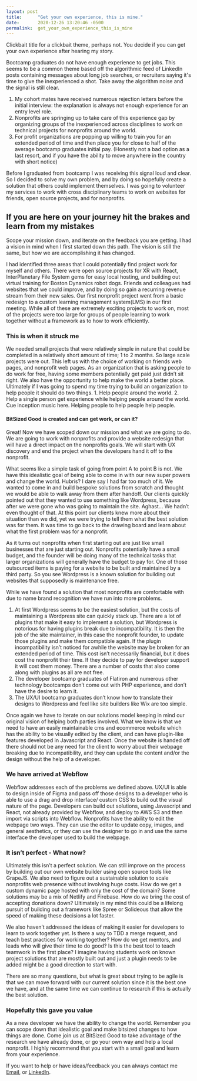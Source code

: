 ```yaml
---
layout: post
title:      "Get your own experience, this is mine."
date:       2020-12-26 13:20:46 -0500
permalink:  get_your_own_experience_this_is_mine
---
```



Clickbait title for a clickbait theme, perhaps not. You decide if you can get your own experience after hearing my story.

Bootcamp graduates do not have enough experience to get jobs. This seems to be a common theme based off the algorithmic feed of LinkedIn posts containing messages about long job searches, or recruiters saying it's time to give the inexperienced a shot. Take away the algorithm noise and the signal is still clear. 

1. My cohort mates have received numerous rejection letters before the initial interview: the explanation is always not enough experience for an entry level role. 
2.  Nonprofits are springing up to take care of this experience gap by organizing groups of the inexperienced across disciplines to work on technical projects for nonprofits around the world.
3.  For profit organizations are popping up willing to train you for an extended period of time and then place you for close to half of the average bootcamp graduates initial pay. (Honestly not a bad option as a last resort, and if you have the ability to move anywhere in the country with short notice)

Before I graduated from bootcamp I was receiving this signal loud and clear. So I decided to solve my own problem, and by doing so hopefully create a solution that others could implement themselves. I was going to volunteer my services to work with cross disciplinary teams to work on websites for friends, open source projects, and for nonprofits. 

## If you are here on your journey hit the brakes and learn from my mistakes

Scope your mission down, and iterate on the feedback you are getting. I had a vision in mind when I first started down this path. The vision is still the same, but how we are accomplishing it has changed. 

 I had identified three areas that I could potentially find project work for myself and others. There were open source projects for XR with React, InterPlanetary File System gems for easy local hosting, and building out virtual training for Boston Dynamics robot dogs. Friends and colleagues had websites that we could improve, and by doing so gain a recurring revenue stream from their new sales. Our first nonprofit project went from a basic redesign to a custom learning management system(LMS) in our first meeting. While all of these are extremely exciting projects to work on, most of the projects were too large for groups of people learning to work together without a framework as to how to work efficiently. 

### This is when it struck me

We needed small projects that were relatively simple in nature that could be completed in a relatively short amount of time; 1 to 2 months. So large scale projects were out. This left us with the choice of working on friends web pages, and nonprofit web pages. As an organization that is asking people to do work for free, having some members potentially get paid just didn’t sit right. We also have the opportunity to help make the world a better place. Ultimately if I was going to spend my time trying to build an organization to help people it should do two things. 1. Help people around the world. 2. Help a single person get experience while helping people around the world. Cue inception music here. Helping people to help people help people. 

#### BitSized Good is created and can get work, or can it?

Great! Now we have scoped down our mission and what we are going to do. We are going to work with nonprofits and provide a website redesign that will have a direct impact on the nonprofits goals. We will start with UX discovery and end the project when the developers hand it off to the nonprofit. 

What seems like a simple task of going from point A to point B is not. We have this idealistic goal of being able to come in with our new super powers and change the world. Hubris? I dare say I had far too much of it. We wanted to come in and build bespoke solutions from scratch and thought we would be able to walk away from them after handoff. Our clients quickly pointed out that they wanted to use something like Wordpress, because after we were gone who was going to maintain the site. Aghast… We hadn’t even thought of that. At this point our clients knew more about their situation than we did, yet we were trying to tell them what the best solution was for them. It was time to go back to the drawing board and learn about what the first problem was for a nonprofit. 

As it turns out nonprofits when first starting out are just like small businesses that are just starting out. Nonprofits potentially have a small budget, and the founder will be doing many of the technical tasks that larger organizations will generally have the budget to pay for. One of those outsourced items is paying for a website to be built and maintained by a third party. So you see Wordpress is a known solution for building out websites that supposedly is maintenance free. 

While we have found a solution that most nonprofits are comfortable with due to name brand recognition we have run into more problems.

1. At first Wordpress seems to be the easiest solution, but the costs of maintaining a Wordpress site can quickly stack up. There are a lot of plugins that make it easy to implement a solution, but Wordpress is notorious for having plugins break due to incompatibility. It is then the job of the site maintainer, in this case the nonprofit founder, to update those plugins and make them compatible again. If the plugin incompatibility isn’t noticed for awhile the website may be broken for an extended period of time. This cost isn’t necessarily financial, but it does cost the nonprofit their time. If they decide to pay for developer support it will cost them money. There are a number of costs that also come along with plugins as all are not free. 
2. The developer bootcamp graduates of Flatiron and numerous other technology bootcamps don’t come out with PHP experience, and don’t have the desire to learn it.
3. The UX/UI bootcamp graduates don’t know how to translate their designs to Wordpress and feel like site builders like Wix are too simple. 

Once again we have to iterate on our solutions model keeping in mind our original vision of helping both parties involved. What we know is that we need to have an easily maintainable cms and ecommerce website which has the ability to be visually edited by the client, and can have plugin-like features developed in Javascript and React. Once the website is handed off there should not be any need for the client to worry about their webpage breaking due to incompatibility, and they can update the content and/or the design without the help of a developer.

### We have arrived at Webflow

Webflow addresses each of the problems we defined above. 
UX/UI is able to design inside of Figma and pass off those designs to a developer who is able to use a drag and drop interface/ custom CSS to build out the visual nature of the page. 
Developers can build out solutions, using Javascript and React, not already provided by Webflow, and deploy to AWS S3 and then import via scripts into Webflow. 
Nonprofits have the ability to edit the webpage two ways. They can use the editor to update copy, images, and general aesthetics, or they can use the designer to go in and use the same interface the developer used to build the webpage. 

### It isn’t perfect - What now?

Ultimately this isn’t a perfect solution. We can still improve on the process by building out our own website builder using open source tools like GrapeJS. We also need to figure out a sustainable solution to scale nonprofits web presence without involving huge costs. How do we get a custom dynamic page hosted with only the cost of the domain? Some solutions may be a mix of Netlify and Firebase. How do we bring the cost of accepting donations down? Ultimately in my mind this could be a lifelong pursuit of building out a framework like Spree or Solideous that allow the speed of making these decisions a lot faster. 

We also haven’t addressed the ideas of making it easier for developers to learn to work together yet. Is there a way to TDD a merge request, and teach best practices for working together? How do we get mentors, and leads who will give their time to do good? Is this the best tool to teach teamwork in the first place? I imagine having students work on known project solutions that are mostly built out and just a plugin needs to be added might be a good direction to start with. 

There are so many questions, but what is great about trying to be agile is that we can move forward with our current solution since it is the best one we have, and at the same time we can continue to research if this is actually the best solution. 

### Hopefully this gave you value

As a new developer we have the ability to change the world. Remember you can scope down that idealistic goal and make bitsized changes to how things are done. Come join us at BitSized Good to take advantage of the research we have already done, or go your own way and help a local nonprofit. I highly recommend that you start with a small goal and learn from your experience. 

If you want to help or have ideas/feedback you can always contact me [Email](nicolas.roulston@gmail.com), or [LinkedIn](https://www.linkedin.com/in/nico-roulston/). 


